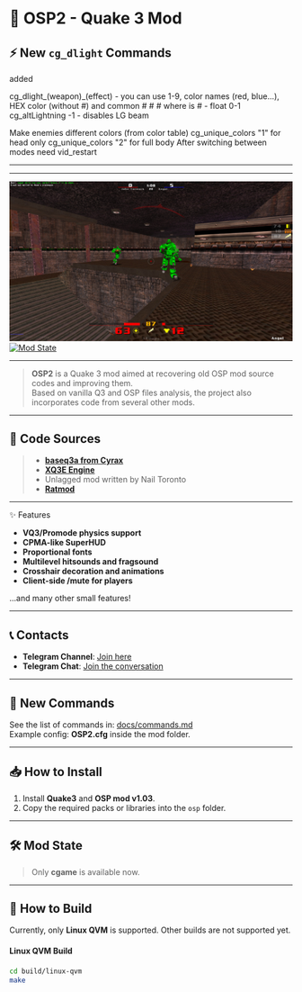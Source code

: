# 🌌 OSP2 - Quake 3 Mod

## ⚡ New `cg_dlight` Commands


added

cg_dlight_(weapon)_(effect) - you can use 1-9, color names (red, blue...), HEX color (without #) and common # # # where is # - float 0-1
cg_altLightning -1 - disables LG beam


Make enemies different colors (from color table)
cg_unique_colors  "1" for head only
cg_unique_colors  "2" for full body
After switching between modes need vid_restart
 
---
---

![OSP2 Screenshot](https://github.com/snems/OSP2/blob/master/docs/shot.jpg?raw=true)  
[![Mod State](https://img.shields.io/badge/Mod%20State-Development-yellow)](https://github.com/snems/OSP2)

---

> **OSP2** is a Quake 3 mod aimed at recovering old OSP mod source codes and improving them.  
> Based on vanilla Q3 and OSP files analysis, the project also incorporates code from several other mods.

---

## 📂 Code Sources
> - **[baseq3a from Cyrax](https://github.com/ec-/baseq3a)**
> - **[XQ3E Engine](https://github.com/xq3e/engine)**
> - Unlagged mod written by Nail Toronto
> - **[Ratmod](https://github.com/rdntcntrl/ratoa_gamecode)**

---

✨ Features

- **VQ3/Promode physics support**
- **CPMA-like SuperHUD**
- **Proportional fonts**
- **Multilevel hitsounds and fragsound**
- **Crosshair decoration and animations**
- **Client-side /mute for players**

...and many other small features!

---

## 📞 Contacts

- **Telegram Channel**: [Join here](https://t.me/q3osp2)
- **Telegram Chat**: [Join the conversation](https://t.me/q3_osp2)

---

## 📝 New Commands

See the list of commands in: [docs/commands.md](docs/commands.md)  
Example config: **OSP2.cfg** inside the mod folder.

---

## 📥 How to Install

1. Install **Quake3** and **OSP mod v1.03**.
2. Copy the required packs or libraries into the `osp` folder.

---

## 🛠 Mod State
> Only **cgame** is available now.

---


## 🔨 How to Build

Currently, only **Linux QVM** is supported. Other builds are not supported yet.

#### Linux QVM Build

```bash
cd build/linux-qvm
make
